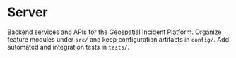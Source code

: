 # Server

Backend services and APIs for the Geospatial Incident Platform. Organize feature modules under `src/` and keep configuration artifacts in `config/`. Add automated and integration tests in `tests/`.
